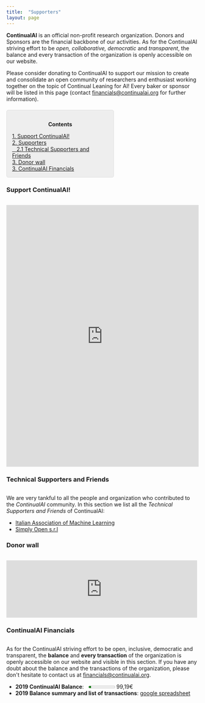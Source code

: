 ```yaml
---
title:  "Supporters"
layout: page
---
```


**ContinualAI** is an official non-profit research organization. Donors and Sponsors are the financial backbone of our activities. As for the ContinualAI striving effort to be *open, collaborative, democratic* and *transparent*, the balance and every transaction of the organization is openly accessible on our website.


Please consider donating to ContinualAI to support our mission to create and consolidate an open community of researchers and enthusiast working together on the topic of Continual Leaning for AI! Every baker or sponsor will be listed in this page (contact <a href="mailto:financials@continualai.org">financials@continualai.org</a> for further information).

<div style="background: rgba(0,0,0,0.06) none repeat scroll 0% 0%; border: 1px solid rgb(222, 222, 222); padding: 1em; border-radius: 5px; margin-top:20px; max-width: 50%">
	<p style="text-align: center;"><strong>Contents</strong></p>
	<p style="text-align: left; margin-bottom: 0px;">	
		<a href="#support">1. Support ContinualAI!</a><br>
		<a href="#supporters">2. Supporters</a><br>
		<!--	<a href="#bakers">&nbsp;&nbsp; 2.1 Bakers</a><br>
			<a href="#patreons">&nbsp;&nbsp; 2.2 Patreons</a><br>
			<a href="#bronzesponsor">&nbsp;&nbsp; 2.3 Bronze Sponsors</a><br>
			<a href="#silversponsor">&nbsp;&nbsp; 2.4 Silver Sponsors</a><br>
			<a href="#goldsponsor">&nbsp;&nbsp; 2.5 Gold Sponsors</a><br>-->
			<a href="#techsupport">&nbsp;&nbsp; 2.1 Technical Supporters and Friends</a><br>
		<a href="#donorwall">3. Donor wall</a><br>
		<a href="#financials">3. ContinualAI Financials</a><br>
	</p>
</div>

<a name="support"></a>
<h3 id="support" style="margin-bottom: 30px;">Support ContinualAI!</h3>

<script src="https://donorbox.org/widget.js" paypalExpress="true"></script><iframe src="https://donorbox.org/embed/support-continualai?amount=30&show_content=true&default_interval=m" height="685px" width="100%" style="max-width:100%; min-width:100%; max-height:none!important" seamless="seamless" name="donorbox" frameborder="0" scrolling="no" allowpaymentrequest></iframe>

<!--
<a name="bakers"></a>
<h3 id="bakers" style="margin-bottom: 30px;">Bakers</h3>

We are very tankful to all the people and organization who contributed to the *ContinualAI* community. In this section we list all the *Bakers* of ContinualAI.

<a name="patreons"></a>
<h3 id="patreons" style="margin-bottom: 30px;">Patreons</h3>

We are very tankful to all the people and organization who contributed to the *ContinualAI* community. In this section we list all the *Patreons* of ContinualAI.

<a name="bronzesponsor"></a>
<h3 id="bronzesponsor" style="margin-bottom: 30px;">Bronze Sponsors</h3>

We are very tankful to all the people and organization who contributed to the *ContinualAI* community. In this section we list all the *Bronze Sponsors* of ContinualAI.

<a name="silversponsor"></a>
<h3 id="silversponsor" style="margin-bottom: 30px;">Silver Sponsors</h3>

We are very tankful to all the people and organization who contributed to the *ContinualAI* community. In this section we list all the *Silver Sponsors* of ContinualAI.

<a name="goldsponsor"></a>
<h3 id="goldsponsor" style="margin-bottom: 30px;">Gold Sponsors</h3>

We are very tankful to all the people and organization who contributed to the *ContinualAI* community. In this section we list all the *Gold Sponsors* of ContinualAI.

-->

<a name="techsupport"></a>
<h3 id="techsupport" style="margin-bottom: 30px;">Technical Supporters and Friends</h3>

We are very tankful to all the people and organization who contributed to the *ContinualAI* community. In this section we list all the *Technical Supporters and Friends* of ContinualAI:

- [Italian Association of Machine Learning](https://iaml.it/)
- [Simply Open s.r.l](https://www.simplyopen.org/)

<a name="donorwall"></a>
<h3 id="donorwall" style="margin-bottom: 30px;">Donor wall</h3>

<script src="https://donorbox.org/widget.js" type="text/javascript"></script><iframe src="https://donorbox.org/embed/support-continualai?only_donor_wall=true" style="width: 100%; max-width:500px; min-width:310px; max-height:none!important" seamless="seamless" name="donorbox" frameborder="0" scrolling="no"></iframe>

<a name="financials"></a>
<h3 id="financials" style="margin-bottom: 30px;">ContinualAI Financials</h3>

As for the ContinualAI striving effort to be open, inclusive, democratic and transparent, the **balance** and **every transaction** of the organization is openly accessible on our website and visible in this section. If you have any doubt about the balance and the transactions of the organization, please don't hesitate to contact us at <a href="mailto:financials@continualai.org">financials@continualai.org</a>.

- **2019 ContinualAI Balance**: &nbsp; <meter value="99" min="0" max="1000">99,19 out of 1000</meter> 99,19€<br>
- **2019 Balance summary and list of transactions**: <a href="https://docs.google.com/spreadsheets/d/14oNha1qBl51cteuGEXEXnl7tVgCeRodjIO9D_eeoWJ8/edit?usp=sharing">google spreadsheet</a>
